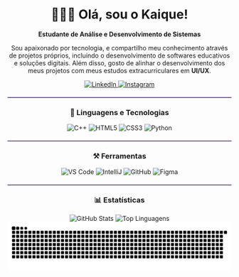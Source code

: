 <div align="center">
  <h1>🧑🏻‍💻 Olá, sou o Kaique!</h1>
  <strong>Estudante de Análise e Desenvolvimento de Sistemas</strong>
</div>

<div align="center">
  <p>
    Sou apaixonado por tecnologia, e compartilho meu conhecimento através de projetos próprios, incluindo o desenvolvimento de softwares educativos e soluções digitais.
    Além disso, gosto de alinhar o desenvolvimento dos meus projetos com meus estudos extracurriculares em <strong>UI/UX</strong>.
  </p>
</div>

<div align="center">
  <a href="https://www.linkedin.com/in/kaique-souzaa/" target="_blank">
    <img 
      alt="LinkedIn" 
      title="Meu LinkedIn" 
      src="https://custom-icon-badges.demolab.com/badge/LinkedIn-0077B5.svg?logo=linkedin&logoColor=white&style=for-the-badge" 
    />
  </a>
  <a href="https://www.instagram.com/kaaiquez/" target="_blank">
    <img 
      alt="Instagram" 
      title="Meu Instagram" 
      src="https://custom-icon-badges.demolab.com/badge/Instagram-E4405F.svg?logo=instagram&logoColor=white&style=for-the-badge" 
    />
  </a>
</div>

<hr style="border: none; border-top: 1px solid #bf91f3; margin: 20px 0; border-radius: 5px;">

<div align="center">
  <h3>🤖 Linguagens e Tecnologias</h3>
</div>

<div align="center"> 
  <img alt="C++" height="35" width="45" src="https://cdn.jsdelivr.net/gh/devicons/devicon@latest/icons/cplusplus/cplusplus-original.svg" />
  <img alt="HTML5" height="35" width="45" src="https://cdn.jsdelivr.net/gh/devicons/devicon@latest/icons/html5/html5-original.svg" />
  <img alt="CSS3" height="35" width="45" src="https://cdn.jsdelivr.net/gh/devicons/devicon@latest/icons/css3/css3-original.svg" />
  <img alt="Python" height="35" width="45" src="https://cdn.jsdelivr.net/gh/devicons/devicon@latest/icons/python/python-original.svg" />
</div>

<hr style="border: none; border-top: 1px solid #bf91f3; margin: 20px 0; border-radius: 5px;">

<div align="center">
  <h3>⚒️ Ferramentas</h3>
</div>

<div align="center">
  <img alt="VS Code" height="30" width="40" src="https://cdn.jsdelivr.net/gh/devicons/devicon@latest/icons/vscode/vscode-original.svg"/> 
  <img alt="IntelliJ" height="30" width="40" src="https://cdn.jsdelivr.net/gh/devicons/devicon@latest/icons/intellij/intellij-original.svg"/> 
  <img alt="GitHub" height="30" width="40" src="https://cdn.jsdelivr.net/gh/devicons/devicon@latest/icons/github/github-original.svg"/> 
  <img alt="Figma" height="30" width="40" src="https://cdn.jsdelivr.net/gh/devicons/devicon@latest/icons/figma/figma-original.svg"/>
</div>

<hr style="border: none; border-top: 1px solid #bf91f3; margin: 20px 0; border-radius: 5px;">

<div align="center">
  <h3>📊 Estatísticas</h3>
  <img 
    alt="GitHub Stats" 
    height="200" 
    src="https://github-readme-stats.vercel.app/api?username=SouzaKaique&show_icons=true&theme=midnight-purple&bg_color=00000000&hide_border=true" 
  />
  <img 
    alt="Top Linguagens" 
    height="200" 
    src="https://github-readme-stats.vercel.app/api/top-langs/?username=SouzaKaique&layout=compact&theme=midnight-purple&bg_color=00000000&hide_border=true" 
  />
</div>

<div align="center">
  <img
    alt="github contribution grid snake animation dark"
    src="https://raw.githubusercontent.com/SouzaKaique/SouzaKaique/output/github-contribution-grid-snake-dark.svg"
  />
</div>

